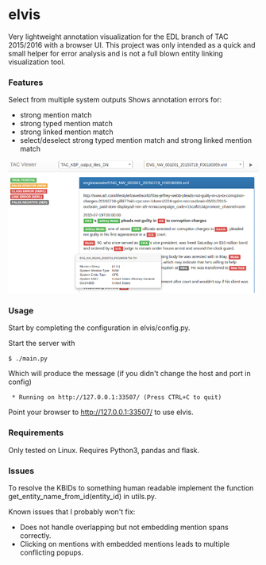 # elvis

Very lightweight annotation visualization for the EDL branch of TAC 2015/2016 with a browser 
UI. This project was only intended as a quick and small helper for error analysis and 
is not a full blown entity linking visualization tool. 

### Features

Select from multiple system outputs
Shows annotation errors for: 
 - strong mention match
 - strong typed mention match
 - strong linked mention match
 - select/deselect strong typed mention match and strong linked mention match
 
![Screenshot](doc/screenshot.png "Screenshot") 
 
### Usage

Start by completing the configuration in elvis/config.py. 

Start the server with

```
$ ./main.py
```

Which will produce the message (if you didn't change the host and port in config)

```
 * Running on http://127.0.0.1:33507/ (Press CTRL+C to quit)
```

Point your browser to http://127.0.0.1:33507/ to use elvis.

### Requirements

Only tested on Linux. Requires Python3, pandas and flask.

### Issues

To resolve the KBIDs to something human readable implement the function get_entity_name_from_id(entity_id) in utils.py.

Known issues that I probably won't fix:

 - Does not handle overlapping but not embedding mention spans correctly. 
 - Clicking on mentions with embedded mentions leads to multiple conflicting popups. 
